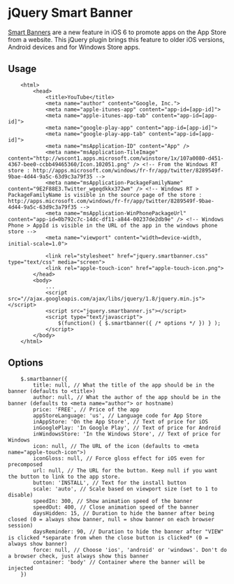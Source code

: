 jQuery Smart Banner
===================

[Smart Banners][1] are a new feature in iOS 6 to promote apps on the App Store from a website. This jQuery plugin
brings this feature to older iOS versions, Android devices and for Windows Store apps.

## Usage ##
		<html>
			<head>
				<title>YouTube</title>
				<meta name="author" content="Google, Inc.">
				<meta name="apple-itunes-app" content="app-id=[app-id]">
				<meta name="apple-itunes-app-tab" content="app-id=[app-id]">
				<meta name="google-play-app" content="app-id=[app-id]">
				<meta name="google-play-app-tab" content="app-id=[app-id]">
				<meta name="msApplication-ID" content="App" />
				<meta name="msApplication-TileImage" content="http://wscont1.apps.microsoft.com/winstore/1x/107a0080-d451-4367-bee0-ccbb49465360/Icon.102051.png" /> <!-- From the Windows RT store : http://apps.microsoft.com/windows/fr-fr/app/twitter/8289549f-9bae-4d44-9a5c-63d9c3a79f35 -->
				<meta name="msApplication-PackageFamilyName" content="9E2F88E3.Twitter_wgeqdkkx372wm" /> <!-- Windows RT > PackageFamilyName is visible in the source page of the store : http://apps.microsoft.com/windows/fr-fr/app/twitter/8289549f-9bae-4d44-9a5c-63d9c3a79f35 -->
				<meta name="msApplication-WinPhonePackageUrl" content="app-id=0b792c7c-14dc-df11-a844-00237de2db9e" /> <!-- Windows Phone > AppId is visible in the URL of the app in the windows phone store -->
				<meta name="viewport" content="width=device-width, initial-scale=1.0">

				<link rel="stylesheet" href="jquery.smartbanner.css" type="text/css" media="screen">
				<link rel="apple-touch-icon" href="apple-touch-icon.png">
			</head>
			<body>
				...
				<script src="//ajax.googleapis.com/ajax/libs/jquery/1.8/jquery.min.js"></script>
				<script src="jquery.smartbanner.js"></script>
				<script type="text/javascript">
					$(function() { $.smartbanner({ /* options */ }) } );
				</script>
			</body>
		</html>

## Options ##
		$.smartbanner({
			title: null, // What the title of the app should be in the banner (defaults to <title>)
			author: null, // What the author of the app should be in the banner (defaults to <meta name="author"> or hostname)
			price: 'FREE', // Price of the app
			appStoreLanguage: 'us', // Language code for App Store
			inAppStore: 'On the App Store', // Text of price for iOS
			inGooglePlay: 'In Google Play', // Text of price for Android
			inWindowsStore: 'In the Windows Store', // Text of price for Windows
			icon: null, // The URL of the icon (defaults to <meta name="apple-touch-icon">)
			iconGloss: null, // Force gloss effect for iOS even for precomposed
			url: null, // The URL for the button. Keep null if you want the button to link to the app store.
			button: 'INSTALL', // Text for the install button
			scale: 'auto', // Scale based on viewport size (set to 1 to disable)
			speedIn: 300, // Show animation speed of the banner
			speedOut: 400, // Close animation speed of the banner
			daysHidden: 15, // Duration to hide the banner after being closed (0 = always show banner, null = show banner on each browser session)
			daysReminder: 90, // Duration to hide the banner after "VIEW" is clicked *separate from when the close button is clicked* (0 = always show banner)
			force: null, // Choose 'ios', 'android' or 'windows'. Don't do a browser check, just always show this banner
			container: 'body' // Container where the banner will be injected
		})

[1]: http://developer.apple.com/library/ios/#documentation/AppleApplications/Reference/SafariWebContent/PromotingAppswithAppBanners/PromotingAppswithAppBanners.html
